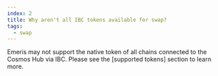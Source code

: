 ```yaml
---
index: 2
title: Why aren't all IBC tokens available for swap?
tags: 
  - swap
---
```


Emeris may not support the native token of all chains connected to the Cosmos Hub via IBC. Please see the [supported tokens] section to learn more.
